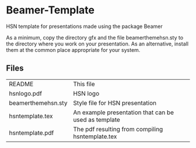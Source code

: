 # Beamer-Template
HSN template for presentations made using the package Beamer

As a minimum, copy the directory gfx and the file beamerthemehsn.sty to
the directory where you work on your presentation. As an alternative,
install them at the common place appropriate for your system.

## Files
<table>
<tr> <td>README </td> <td>This file</td> </tr>
<tr> <td> hsnlogo.pdf </td> <td>              HSN logo </td> </tr>
<tr> <td> beamerthemehsn.sty  </td> <td>    Style file for HSN presentation </td> </tr>
<tr> <td> hsntemplate.tex    </td> <td>    An example presentation that can be used as template </td> </tr>
<tr> <td> hsntemplate.pdf  </td> <td>       The pdf resulting from compiling hsntemplate.tex </td> </tr>
</table>



